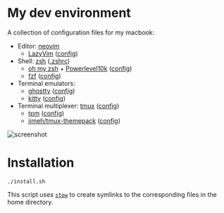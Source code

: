 # My dev environment

A collection of configuration files for my macbook:

- Editor: [neovim](https://neovim.io/)
  - [LazyVim](https://github.com/LazyVim/LazyVim) ([config](dotfiles/.config/nvim))
- Shell: [zsh](https://en.wikipedia.org/wiki/Z_shell) ([.zshrc](dotfiles/.zshrc))
  - [oh my zsh](https://ohmyz.sh/) + [Powerlevel10k](https://github.com/romkatv/powerlevel10k) ([config](dotfiles/.p10k.zsh))
  - [fzf](https://github.com/junegunn/fzf) ([config](dotfiles/.fzf.zsh))
- Terminal emulators:
  - [ghostty](https://ghostty.org/) ([config](dotfiles/.config/ghostty/))
  - [kitty](https://sw.kovidgoyal.net/kitty/) ([config](dotfiles/.config/kitty/))
- Terminal multiplexer: [tmux](https://en.wikipedia.org/wiki/Tmux) ([config](dotfiles/.tmux.conf))
  - [tpm](https://github.com/tmux-plugins/tpm) ([config](dotfiles/.tmux/plugins/))
  - [jimeh/tmux-themepack](https://github.com/jimeh/tmux-themepack) ([config](dotfiles/.tmux/plugins/))

![screenshot](assets/dev-environment.png)

# Installation

```shell-session
./install.sh
```

This script uses [`stow`](https://www.gnu.org/software/stow/) to create
symlinks to the corresponding files in the home directory.
